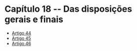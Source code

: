# Capítulo 18 -- Das disposições gerais e finais

- [Artigo 44](art-44.md)
- [Artigo 45](art-45.md)
- [Artigo 46](art-46.md)
